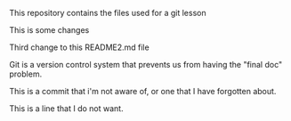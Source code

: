This repository contains the files used for a git lesson

This is some changes

Third change to this README2.md file

Git is a version control system that prevents us from having the "final doc" problem.

This is a commit that i'm not aware of, or one that I have forgotten about.

This is a line that I do not want.